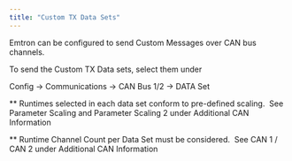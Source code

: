 ```yaml
---
title: "Custom TX Data Sets"
---
```


Emtron can be configured to send Custom Messages over CAN bus channels.&nbsp;

To send the Custom TX Data sets, select them under&nbsp;


Config -\> Communications -\> CAN Bus 1/2 -\> DATA Set


\*\* Runtimes selected in each data set conform to pre-defined scaling.&nbsp; See Parameter Scaling and Parameter Scaling 2 under Additional CAN Information

\*\* Runtime Channel Count per Data Set must be considered.&nbsp; See CAN 1 / CAN 2 under Additional CAN Information